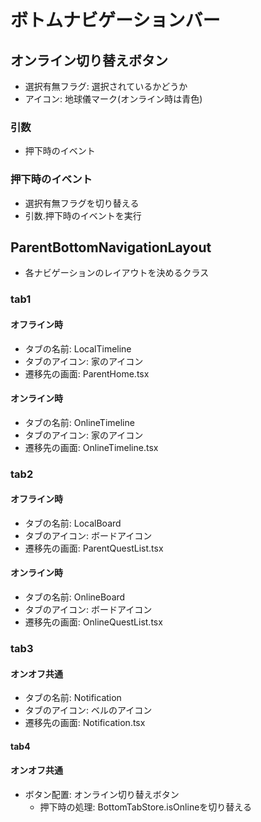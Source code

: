 # ボトムナビゲーションバー


## オンライン切り替えボタン
- 選択有無フラグ: 選択されているかどうか
- アイコン: 地球儀マーク(オンライン時は青色)

### 引数
- 押下時のイベント

### 押下時のイベント
- 選択有無フラグを切り替える
- 引数.押下時のイベントを実行

## ParentBottomNavigationLayout
- 各ナビゲーションのレイアウトを決めるクラス

### tab1
#### オフライン時
- タブの名前: LocalTimeline
- タブのアイコン: 家のアイコン
- 遷移先の画面: ParentHome.tsx

#### オンライン時
- タブの名前: OnlineTimeline
- タブのアイコン: 家のアイコン
- 遷移先の画面: OnlineTimeline.tsx

### tab2
#### オフライン時
- タブの名前: LocalBoard
- タブのアイコン: ボードアイコン
- 遷移先の画面: ParentQuestList.tsx

#### オンライン時
- タブの名前: OnlineBoard
- タブのアイコン: ボードアイコン
- 遷移先の画面: OnlineQuestList.tsx

### tab3
#### オンオフ共通
- タブの名前: Notification
- タブのアイコン: ベルのアイコン
- 遷移先の画面: Notification.tsx

#### tab4
#### オンオフ共通
- ボタン配置: オンライン切り替えボタン
  - 押下時の処理: BottomTabStore.isOnlineを切り替える






